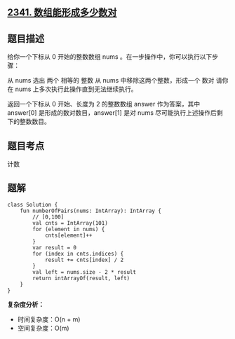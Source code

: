 ## [2341. 数组能形成多少数对](https://leetcode.cn/problems/maximum-number-of-pairs-in-array/description/)

## 题目描述

给你一个下标从 0 开始的整数数组 nums 。在一步操作中，你可以执行以下步骤：

从 nums 选出 两个 相等的 整数
从 nums 中移除这两个整数，形成一个 数对
请你在 nums 上多次执行此操作直到无法继续执行。

返回一个下标从 0 开始、长度为 2 的整数数组 answer 作为答案，其中 answer[0] 是形成的数对数目，answer[1] 是对 nums 尽可能执行上述操作后剩下的整数数目。

## 题目考点

计数

## 题解
 
```
class Solution {
    fun numberOfPairs(nums: IntArray): IntArray {
        // [0,100]
        val cnts = IntArray(101)
        for (element in nums) {
            cnts[element]++
        }
        var result = 0
        for (index in cnts.indices) {
            result += cnts[index] / 2
        }
        val left = nums.size - 2 * result
        return intArrayOf(result, left)
    }
}
```

**复杂度分析：**

- 时间复杂度：O(n + m)
- 空间复杂度：O(m) 
